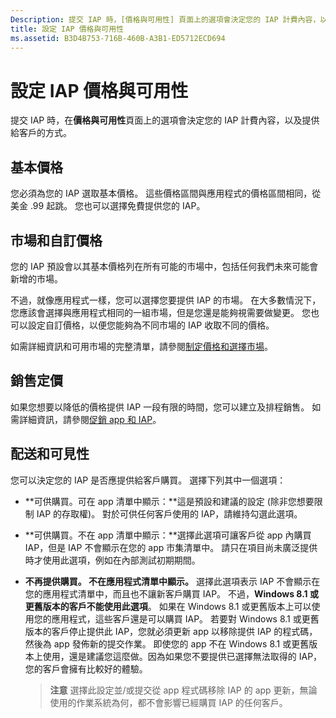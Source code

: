 ```yaml
---
Description: 提交 IAP 時，[價格與可用性] 頁面上的選項會決定您的 IAP 計費內容，以及提供給客戶的方式。
title: 設定 IAP 價格與可用性
ms.assetid: B3D4B753-716B-460B-A3B1-ED5712ECD694
---
```


# 設定 IAP 價格與可用性


提交 IAP 時，在**價格與可用性**頁面上的選項會決定您的 IAP 計費內容，以及提供給客戶的方式。

## 基本價格


您必須為您的 IAP 選取基本價格。 這些價格區間與應用程式的價格區間相同，從美金 .99 起跳。 您也可以選擇免費提供您的 IAP。

## 市場和自訂價格


您的 IAP 預設會以其基本價格列在所有可能的市場中，包括任何我們未來可能會新增的市場。

不過，就像應用程式一樣，您可以選擇您要提供 IAP 的市場。 在大多數情況下，您應該會選擇與應用程式相同的一組市場，但是您還是能夠視需要做變更。 您也可以設定自訂價格，以便您能夠為不同市場的 IAP 收取不同的價格。

如需詳細資訊和可用市場的完整清單，請參閱[制定價格和選擇市場](define-pricing-and-market-selection.md)。

## 銷售定價


如果您想要以降低的價格提供 IAP 一段有限的時間，您可以建立及排程銷售。 如需詳細資訊，請參閱[促銷 app 和 IAP](put-apps-and-iaps-on-sale.md)。

## 配送和可見性


您可以決定您的 IAP 是否應提供給客戶購買。 選擇下列其中一個選項：

-   **可供購買。可在 app 清單中顯示：**這是預設和建議的設定 (除非您想要限制 IAP 的存取權)。 對於可供任何客戶使用的 IAP，請維持勾選此選項。
-   **可供購買。不在 app 清單中顯示：**選擇此選項可讓客戶從 app 內購買 IAP，但是 IAP 不會顯示在您的 app 市集清單中。 請只在項目尚未廣泛提供時才使用此選項，例如在內部測試初期期間。
-   **不再提供購買。 不在應用程式清單中顯示。** 選擇此選項表示 IAP 不會顯示在您的應用程式清單中，而且也不讓新客戶購買 IAP。 不過，**Windows 8.1 或更舊版本的客戶不能使用此選項**。 如果在 Windows 8.1 或更舊版本上可以使用您的應用程式，這些客戶還是可以購買 IAP。 若要對 Windows 8.1 或更舊版本的客戶停止提供此 IAP，您就必須更新 app 以移除提供 IAP 的程式碼，然後為 app 發佈新的提交作業。 即使您的 app 不在 Windows 8.1 或更舊版本上使用，還是建議您這麼做。因為如果您不要提供已選擇無法取得的 IAP，您的客戶會擁有比較好的體驗。
    
    > **注意** 選擇此設定並/或提交從 app 程式碼移除 IAP 的 app 更新，無論使用的作業系統為何，都不會影響已經購買 IAP 的任何客戶。

     

 

 






<!--HONumber=Mar16_HO1-->


